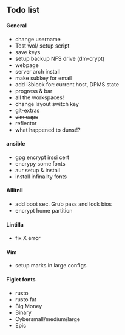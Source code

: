 Todo list
--------

#### General

* change username
* Test wol/ setup script
* save keys
* setup backup NFS drive (dm-crypt)
* webpage
* server arch install
* make subkey for email
* add i3block for: current host, DPMS state
* progress & bar
* all the workspaces!
* change layout switch key
* git-extras
* ~~vim caps~~
* reflector
* what happened to dunst!?

#### ansible
* gpg encrypt irssi cert
* encrypy some fonts
* aur setup & install
* install infinality fonts

#### Allitnil

* add boot sec. Grub pass and lock bios
* encrypt home partition

#### Lintilla

* fix X error

#### Vim

* setup marks in large configs

#### Figlet fonts

* rusto
* rusto fat
* Big Money
* Binary
* Cybersmall/medium/large
* Epic
